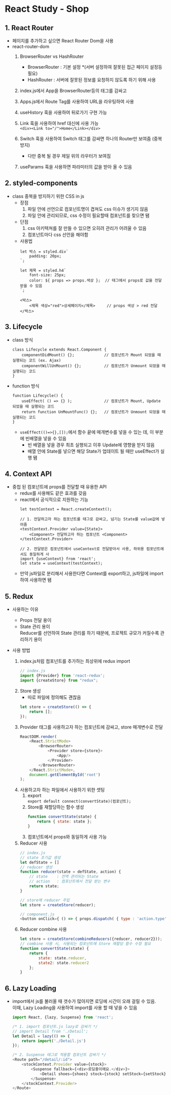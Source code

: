 # React Study - Shop

## 1. React Router

* 페이지를 추가하고 싶으면 React Router Dom을 사용
* react-router-dom
    1. BrowserRouter vs HashRouter
        * BrowserRouter : 기본 설정 *(서버 설정하여 잘못된 접근 페이지 설정등 필요)
        * HashRouter    : 서버에 잘못된 정보를 요청하지 않도록 하기 위해 사용

    2. index.js에서 App을 BrowserRouter등의 태그를 감싸고
    3. Apps.js에서 Route Tag를 사용하여 URL을 라우팅하여 사용
    4. useHistory 훅을 사용하여 뒤로가기 구현 가능
    5. Link 훅을 사용하여 href 대신에 사용 가능  
       `<div><Link to="/">Home</Link></div>`
    6. Switch 훅을 사용하여 Switch 태그를 감싸면 하나의 Router만 보여줌 (중복 방지)
        * 다만 중복 될 경우 제일 위의 라우터가 보여짐
    7. useParams 훅을 사용하면 파라미터의 값을 받아 올 수 있음

## 2. styled-components

* class 중복을 방지하기 위한 CSS in js
    * 장점
        1. 파일 안에 선언으로 컴포넌트명이 겹쳐도 css 이슈가 생기지 않음
        2. 파일 안에 관리되므로, css 수정이 필요할때 컴포넌트를 찾으면 됌
    * 단점
        1. css 아키텍쳐를 잘 만들 수 있으면 오히려 관리가 어려울 수 있음
        2. 컴포넌트마다 css 선언을 해야함
    * 사용법
        ```
        let 박스 = styled.div`
            padding: 20px;
        `;
        
        let 제목 = styled.h4`
            font-size: 25px;
            color: ${ props => props.색상 };  // 태그에서 props로 값을 전달 받을 수 있음
        `;
      
        <박스>
            <제목 색상="red">상세페이지</제목>     // props 색상 > red 전달
        </박스>
        ```

## 3. Lifecycle

* class 방식
    ```
    class Lifecycle extends React.Component {
        componentDidMount() {};             // 컴포넌트가 Mount 되었을 때 실행되는 코드 (ex. Ajax)
        componentWillUnMount() {};          // 컴포넌트가 Unmount 되었을 때 실행되는 코드
    }
    ```
* function 방식
    ```
    function Lifecycle() {
        useEffect( () => {} );              // 컴포넌트가 Mount, Update 되었을 때 실행되는 코드
        return function UnMountFunc() {};   // 컴포넌트가 Unmount 되었을 때 실행되는 코드       
    }
    ```
    * `useEffect(()=>{},[]);`에서 함수 끝에 매개변수를 넣을 수 있는 데, 이 부분에 빈배열을 넣을 수 있음
        * 빈 배열을 넣을 경우 최초 실행되고 이후 Update에 영향을 받지 않음
        * 배열 안에 State를 넣으면 해당 State가 업데이트 될 때만 useEffect가 실행 됌

## 4. Context API

* 중첩 된 컴포넌트에 props를 전달할 때 유용한 API
    * redux를 사용해도 같은 효과를 갖음
    * react에서 공식적으로 지원하는 기능
        ```
        let testContext = React.createContext();
       
        // 1. 전달하고자 하는 컴포넌트를 태그로 감싸고, 넘기는 State를 value값에 넣어줌
        <testContext.Provider value={State}>
            <Component> 전달하고자 하는 컴포넌트 <Component>
        </testContext.Provider>
      
        // 2. 전달받은 컴포넌트에서 useContext로 전달받아서 사용, 하위용 컴포넌트에서도 동일하게 사
        import {useContext} from 'react';
        let state = useContext(testContext);
        ```
    * 만약 js파일로 분리해서 사용한다면 Context를 export하고, js파일에 import하여 사용하면 됌

## 5. Redux

* 사용하는 이유
    * Props 전달 용이
    * State 관리 용이  
      Reducer를 선언하여 State 관리를 하기 때문에, 프로젝트 규모가 커질수록 관리하기 용이


* 사용 방법
    1. index.js처럼 컴포넌트를 추가하는 최상위에 redux import
        ```javascript
        // index.js
        import {Provider} from 'react-redux';
        import {createStore} from "redux";
        ```
    2. Store 생성
        * 따로 파일에 정의해도 괜찮음
        ```javascript
        let store = createStore(() => {
            return [];
        });
        ```
    3. Provider 태그를 사용하고자 하는 컴포넌트에 감싸고, store 매개변수로 전달
        ```javascript
        ReactDOM.render(
            <React.StrictMode>
                <BrowserRouter>
                    <Provider store={store}>
                        <App/>
                    </Provider>
                </BrowserRouter>
            </React.StrictMode>,
            document.getElementById('root')
        );
        ```
    4. 사용하고자 하는 파일에서 사용하기 위한 셋팅
        1. export  
           `export default connect(convertState)(컴포넌트);`
        2. Store를 재할당하는 함수 생성
            ```javascript
            function convertState(state) { 
                return { state: state }; 
            }
            ```
        3. 컴포넌트에서 props와 동일하게 사용 가능
    5. Reducer 사용
        ```javascript            
        // index.js
        // state 초기값 생성
        let defState = []
        // reducer 생성 
        function reducer(state = defState, action) {
            // state    : 전역 관리되는 State 
            // action   : 컴포넌트에서 전달 받는 변수
            return state;
        }
        
       // store에 reducer 주입
        let store = createStore(reducer);
       
        // component.js
        <button onClick={ () => { props.dispatch( { type : 'action.type' } ) }}>-</button>
        ```
  6. Reducer combine 사용
      ```javascript
      let store = createStore(combineReducers({reducer, reducer2}));
      // combine 사용 시, 사용되는 컴포넌트에 Store 재할당 함수 수정 필요
      function convertState(state) { 
          return { 
              state: state.reducer,
              state2: state.reducer2
          }; 
      }
      ```

## 6. Lazy Loading

* import에서 js를 불러올 때 갯수가 많아지면 로딩에 시간이 오래 걸릴 수 있음.  
  이때, Lazy Loading을 사용하여 import를 사용 할 때 넣을 수 있음
    ```javascript
    import React, {lazy, Suspense} from 'react';
    
    /* 1. import 컴포넌트.js lazy로 감싸기 */
    // import Detail from './Detail';
    let Detail = lazy(() => {
        return import('./Detail.js')
    });
    
    /* 2. Suspense 태그로 적용할 컴포넌트 감싸기 */
    <Route path="/detail/:id">
        <stockContext.Provider value={stock}>
            <Suspense fallback={<div>로딩중이에요.</div>}>
                <Detail shoes={shoes} stock={stock} setStock={setStock}/>
            </Suspense>
        </stockContext.Provider>
    </Route>
    ```